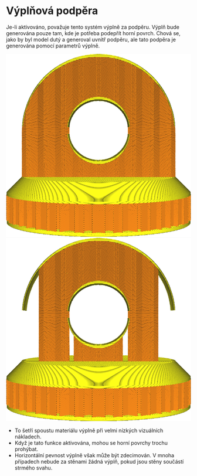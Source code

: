 Výplňová podpěra
====
Je-li aktivováno, považuje tento systém výplně za podpěru. Výplň bude generována pouze tam, kde je potřeba podepřít horní povrch. Chová se, jako by byl model dutý a generoval uvnitř podpěru, ale tato podpěra je generována pomocí parametrů výplně.

![Normální výplň](../../../articles/images/infill_support_enabled_disabled.png)
![Výplňová podpěra povolena](../../../articles/images/infill_support_angle_low.png)

* To šetří spoustu materiálu výplně při velmi nízkých vizuálních nákladech.
* Když je tato funkce aktivována, mohou se horní povrchy trochu prohýbat.
* Horizontální pevnost výplně však může být zdecimován. V mnoha případech nebude za stěnami žádná výplň, pokud jsou stěny součástí strmého svahu.
